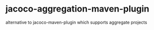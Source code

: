 # jacoco-aggregation-maven-plugin
alternative to jacoco-maven-plugin which supports aggregate projects
